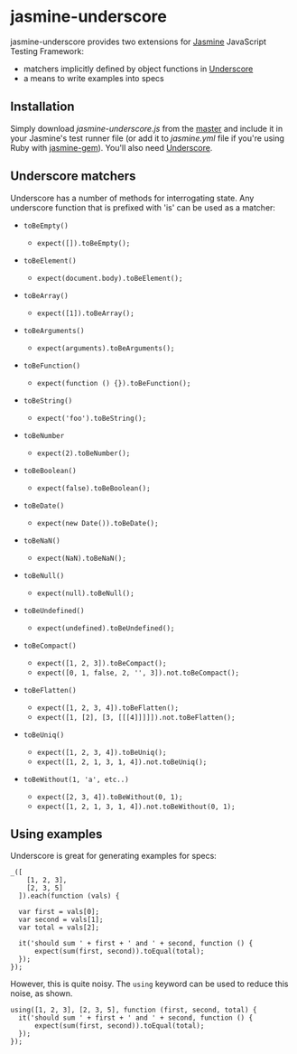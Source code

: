 # jasmine-underscore

jasmine-underscore provides two extensions for [Jasmine](http://pivotal.github.com/jasmine/) JavaScript Testing Framework:
  
- matchers implicitly defined by object functions in [Underscore](http://documentcloud.github.com/underscore/)
- a means to write examples into specs
  
## Installation

Simply download _jasmine-underscore.js_ from the [master](https://github.com/adscott/jasmine-underscore/raw/master/lib/jasmine-underscore.js) and include it in your Jasmine's test runner file (or add it to _jasmine.yml_ file if you're using Ruby with [jasmine-gem](http://github.com/pivotal/jasmine-gem)). You'll also need [Underscore](http://documentcloud.github.com/underscore/).

## Underscore matchers

Underscore has a number of methods for interrogating state. Any underscore function that is prefixed with 'is' can be used as a matcher:

- `toBeEmpty()`
  - `expect([]).toBeEmpty();`	

- `toBeElement()`
  - `expect(document.body).toBeElement();`	

- `toBeArray()`
  - `expect([1]).toBeArray();`

- `toBeArguments()`
  - `expect(arguments).toBeArguments();`

- `toBeFunction()`
  - `expect(function () {}).toBeFunction();`	

- `toBeString()`
  - `expect('foo').toBeString();`
  	
- `toBeNumber`
  - `expect(2).toBeNumber();`	

- `toBeBoolean()`
  - `expect(false).toBeBoolean();`	

- `toBeDate()`
  - `expect(new Date()).toBeDate();`	

- `toBeNaN()`
  - `expect(NaN).toBeNaN();`	

- `toBeNull()`
  - `expect(null).toBeNull();`	

- `toBeUndefined()`
  - `expect(undefined).toBeUndefined();`

- `toBeCompact()`
  - `expect([1, 2, 3]).toBeCompact();`
  - `expect([0, 1, false, 2, '', 3]).not.toBeCompact();`

- `toBeFlatten()`
  - `expect([1, 2, 3, 4]).toBeFlatten();`
  - `expect([1, [2], [3, [[[4]]]]]).not.toBeFlatten();`

- `toBeUniq()`
  - `expect([1, 2, 3, 4]).toBeUniq();`
  - `expect([1, 2, 1, 3, 1, 4]).not.toBeUniq();`
  
- `toBeWithout(1, 'a', etc..)`
  - `expect([2, 3, 4]).toBeWithout(0, 1);`
  - `expect([1, 2, 1, 3, 1, 4]).not.toBeWithout(0, 1);`
  
## Using examples

Underscore is great for generating examples for specs:

    _([
        [1, 2, 3], 
        [2, 3, 5]
      ]).each(function (vals) {
      
      var first = vals[0];
      var second = vals[1];
      var total = vals[2];
  
      it('should sum ' + first + ' and ' + second, function () {
          expect(sum(first, second)).toEqual(total);
      });
    });

However, this is quite noisy. The `using` keyword can be used to reduce this noise, as shown.

    using([1, 2, 3], [2, 3, 5], function (first, second, total) {
      it('should sum ' + first + ' and ' + second, function () {
          expect(sum(first, second)).toEqual(total);
      });
    });

